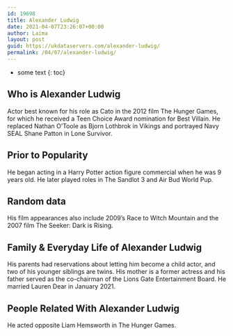 ```yaml
---
id: 19698
title: Alexander Ludwig
date: 2021-04-07T23:26:07+00:00
author: Laima
layout: post
guid: https://ukdataservers.com/alexander-ludwig/
permalink: /04/07/alexander-ludwig/
---
```


* some text
{: toc}


## Who is Alexander Ludwig
                  
                  
                  
Actor best known for his role as Cato in the 2012 film The Hunger Games, for which he received a Teen Choice Award nomination for Best Villain. He replaced Nathan O&#8217;Toole as Bjorn Lothbrok in Vikings and portrayed Navy SEAL Shane Patton in Lone Survivor. 
                  
              
            
              
            
                
                
                
## Prior to Popularity
                  
                  
                  
He began acting in a Harry Potter action figure commercial when he was 9 years old. He later played roles in The Sandlot 3 and Air Bud World Pup. 
                  
              
            
              
            
                
                
                
## Random data
                  
                  
                  
His film appearances also include 2009&#8217;s Race to Witch Mountain and the 2007 film The Seeker: Dark is Rising. 
                  
              
            
              
            
                
                
                
## Family & Everyday Life of Alexander Ludwig
                  
                  
                  
His parents had reservations about letting him become a child actor, and two of his younger siblings are twins. His mother is a former actress and his father served as the co-chairman of the Lions Gate Entertainment Board. He married Lauren Dear in January 2021.
                  
              
            
              
            
                
                
                
## People Related With Alexander Ludwig
                  
                  
                  
He acted opposite Liam Hemsworth in The Hunger Games. 
                  
              
            
              
            
                
              
            
              
              
            
            
              
            
          
          
          